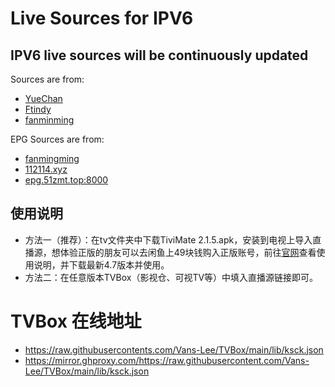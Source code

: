 # Live Sources for IPV6
## IPV6 live sources will be continuously updated

Sources are from:

- [YueChan](https://github.com/YueChan/Live)
- [Ftindy](https://github.com/Ftindy/IPTV-URL)
- [fanminming](https://github.com/fanmingming/live)

EPG Sources are from:

- [fanmingming](https://github.com/fanmingming/live)
- [112114.xyz](https://diyp1.112114.xyz)
- [epg.51zmt.top:8000](http://epg.51zmt.top:8000/)

## 使用说明

- 方法一（推荐）：在tv文件夹中下载TiviMate  2.1.5.apk，安装到电视上导入直播源，想体验正版的朋友可以去闲鱼上49块钱购入正版账号，前往[官网](https://www.tivimate.org/)查看使用说明，并下载最新4.7版本并使用。
- 方法二：在任意版本TVBox（影视仓、可视TV等）中填入直播源链接即可。

# TVBox 在线地址

- https://raw.githubusercontents.com/Vans-Lee/TVBox/main/lib/ksck.json
- https://mirror.ghproxy.com/https://raw.githubusercontent.com/Vans-Lee/TVBox/main/lib/ksck.json
